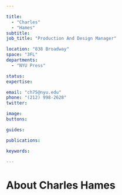 ```yaml
---

title:
  - "Charles"
  - "Hames"
subtitle: 
job_title: "Production And Design Manager"

location: "838 Broadway"
space: "3FL"
departments:
  - "NYU Press"

status: 
expertise:

email: "ch75@nyu.edu"
phone: "(212) 998-2628"
twitter: 

image: 
buttons:

guides:

publications:

keywords:

---
```


# About Charles Hames


